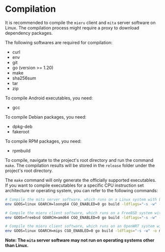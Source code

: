 # Compilation

It is recommended to compile the `mieru` client and `mita` server software on Linux. The compilation process might require a proxy to download dependency packages.

The following softwares are required for compilation:

- curl
- env
- git
- go (version >= 1.20)
- make
- sha256sum
- tar
- zip

To compile Android executables, you need:

- gcc

To compile Debian packages, you need:

- dpkg-deb
- fakeroot

To compile RPM packages, you need:

- rpmbuild

To compile, navigate to the project's root directory and run the command `make`. The compilation results will be stored in the `release` folder under the project's root directory.

The `make` command will only generate the officially supported executables. If you want to compile executables for a specific CPU instruction set architecture or operating system, you can refer to the following commands:

```sh
# Compile the mita server software, which runs on a Linux system with Loongson processor
env GOOS=linux GOARCH=loong64 CGO_ENABLED=0 go build -ldflags="-s -w" -o mita cmd/mita/mita.go

# Compile the mieru client software, which runs on a FreeBSD system with x86_64 processor
env GOOS=freebsd GOARCH=amd64 CGO_ENABLED=0 go build -ldflags="-s -w" -o mieru cmd/mieru/mieru.go

# Compile the mieru client software, which runs on an OpenWRT system with MIPS processor
env GOOS=linux GOARCH=mips CGO_ENABLED=0 go build -ldflags="-s -w" -o mieru cmd/mieru/mieru.go
```

**Note: The `mita` server software may not run on operating systems other than Linux.**
